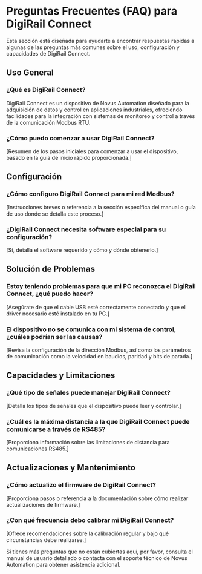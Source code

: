 # Preguntas Frecuentes (FAQ) para DigiRail Connect

Esta sección está diseñada para ayudarte a encontrar respuestas rápidas a algunas de las preguntas más comunes sobre el uso, configuración y capacidades de DigiRail Connect.

## Uso General

### ¿Qué es DigiRail Connect?

DigiRail Connect es un dispositivo de Novus Automation diseñado para la adquisición de datos y control en aplicaciones industriales, ofreciendo facilidades para la integración con sistemas de monitoreo y control a través de la comunicación Modbus RTU.

### ¿Cómo puedo comenzar a usar DigiRail Connect?

[Resumen de los pasos iniciales para comenzar a usar el dispositivo, basado en la guía de inicio rápido proporcionada.]

## Configuración

### ¿Cómo configuro DigiRail Connect para mi red Modbus?

[Instrucciones breves o referencia a la sección específica del manual o guía de uso donde se detalla este proceso.]

### ¿DigiRail Connect necesita software especial para su configuración?

[Sí, detalla el software requerido y cómo y dónde obtenerlo.]

## Solución de Problemas

### Estoy teniendo problemas para que mi PC reconozca el DigiRail Connect, ¿qué puedo hacer?

[Asegúrate de que el cable USB esté correctamente conectado y que el driver necesario esté instalado en tu PC.]

### El dispositivo no se comunica con mi sistema de control, ¿cuáles podrían ser las causas?

[Revisa la configuración de la dirección Modbus, así como los parámetros de comunicación como la velocidad en baudios, paridad y bits de parada.]

## Capacidades y Limitaciones

### ¿Qué tipo de señales puede manejar DigiRail Connect?

[Detalla los tipos de señales que el dispositivo puede leer y controlar.]

### ¿Cuál es la máxima distancia a la que DigiRail Connect puede comunicarse a través de RS485?

[Proporciona información sobre las limitaciones de distancia para comunicaciones RS485.]

## Actualizaciones y Mantenimiento

### ¿Cómo actualizo el firmware de DigiRail Connect?

[Proporciona pasos o referencia a la documentación sobre cómo realizar actualizaciones de firmware.]

### ¿Con qué frecuencia debo calibrar mi DigiRail Connect?

[Ofrece recomendaciones sobre la calibración regular y bajo qué circunstancias debe realizarse.]

Si tienes más preguntas que no están cubiertas aquí, por favor, consulta el manual de usuario detallado o contacta con el soporte técnico de Novus Automation para obtener asistencia adicional.
